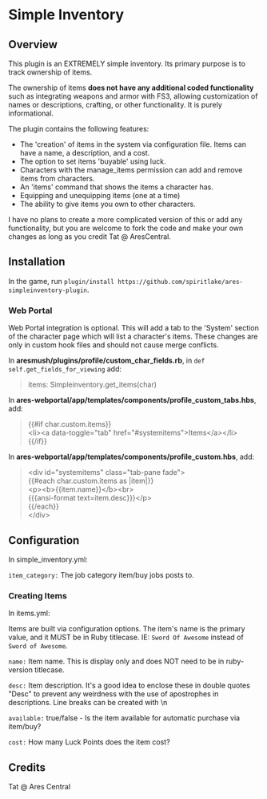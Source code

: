 # Simple Inventory

## Overview

This plugin is an EXTREMELY simple inventory. Its primary purpose is to track ownership of items.

The ownership of items **does not have any additional coded functionality** such as integrating weapons and armor with FS3, allowing customization of names or descriptions, crafting, or other functionality. It is purely informational.

The plugin contains the following features:

* The 'creation' of items in the system via configuration file. Items can have a name, a description, and a cost.
* The option to set items 'buyable' using luck.
* Characters with the manage_items permission can add and remove items from characters.
* An 'items' command that shows the items a character has.
* Equipping and unequipping items (one at a time)
* The ability to give items you own to other characters.

I have no plans to create a more complicated version of this or add any functionality, but you are welcome to fork the code and make your own changes as long as you credit Tat @ AresCentral.

## Installation

In the game, run `plugin/install https://github.com/spiritlake/ares-simpleinventory-plugin`.

### Web Portal

Web Portal integration is optional. This will add a tab to the 'System' section of the character page which will list a character's items. These changes are only in custom hook files and should not cause merge conflicts.

In **aresmush/plugins/profile/custom_char_fields.rb**, in `def self.get_fields_for_viewing` add:

> items: Simpleinventory.get_items(char)

In **ares-webportal/app/templates/components/profile_custom_tabs.hbs**, add:

>{{#if char.custom.items}}<br>
>   \<li>\<a data-toggle="tab" href="#systemitems">Items\</a>\</li><br>
>{{/if}}

In **ares-webportal/app/templates/components/profile_custom.hbs**, add:

>\<div id="systemitems" class="tab-pane fade"><br>
>  {{#each char.custom.items as |item|}}<br>
>   \<p>\<b>{{item.name}}\</b>\<br><br>
>     {{{ansi-format text=item.desc}}}\</p><br>
>  {{/each}}<br>
>\</div>

## Configuration
In simple_inventory.yml:

`item_category:` The job category item/buy jobs posts to.

### Creating Items
In items.yml:

Items are built via configuration options. The item's name is the primary value, and it MUST be in Ruby titlecase. IE: `Sword Of Awesome` instead of `Sword of Awesome`.

`name:` 	Item name. This is display only and does NOT need to be in ruby-version titlecase.

`desc:`		Item description. It's a good idea to enclose these in double quotes "Desc" to prevent any weirdness with the use of apostrophes in descriptions. Line breaks can be created with \n

`available:` 	true/false 	- Is the item available for automatic purchase via item/buy?

`cost:` 	 	How many Luck Points does the item cost?






## Credits
Tat @ Ares Central
